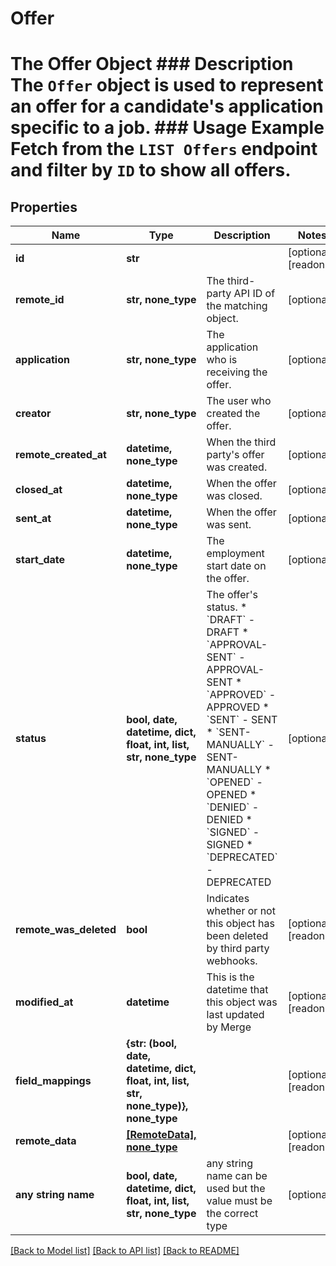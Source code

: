 # Offer

# The Offer Object ### Description The `Offer` object is used to represent an offer for a candidate's application specific to a job. ### Usage Example Fetch from the `LIST Offers` endpoint and filter by `ID` to show all offers.

## Properties
Name | Type | Description | Notes
------------ | ------------- | ------------- | -------------
**id** | **str** |  | [optional] [readonly] 
**remote_id** | **str, none_type** | The third-party API ID of the matching object. | [optional] 
**application** | **str, none_type** | The application who is receiving the offer. | [optional] 
**creator** | **str, none_type** | The user who created the offer. | [optional] 
**remote_created_at** | **datetime, none_type** | When the third party&#39;s offer was created. | [optional] 
**closed_at** | **datetime, none_type** | When the offer was closed. | [optional] 
**sent_at** | **datetime, none_type** | When the offer was sent. | [optional] 
**start_date** | **datetime, none_type** | The employment start date on the offer. | [optional] 
**status** | **bool, date, datetime, dict, float, int, list, str, none_type** | The offer&#39;s status.  * &#x60;DRAFT&#x60; - DRAFT * &#x60;APPROVAL-SENT&#x60; - APPROVAL-SENT * &#x60;APPROVED&#x60; - APPROVED * &#x60;SENT&#x60; - SENT * &#x60;SENT-MANUALLY&#x60; - SENT-MANUALLY * &#x60;OPENED&#x60; - OPENED * &#x60;DENIED&#x60; - DENIED * &#x60;SIGNED&#x60; - SIGNED * &#x60;DEPRECATED&#x60; - DEPRECATED | [optional] 
**remote_was_deleted** | **bool** | Indicates whether or not this object has been deleted by third party webhooks. | [optional] [readonly] 
**modified_at** | **datetime** | This is the datetime that this object was last updated by Merge | [optional] [readonly] 
**field_mappings** | **{str: (bool, date, datetime, dict, float, int, list, str, none_type)}, none_type** |  | [optional] [readonly] 
**remote_data** | [**[RemoteData], none_type**](RemoteData.md) |  | [optional] [readonly] 
**any string name** | **bool, date, datetime, dict, float, int, list, str, none_type** | any string name can be used but the value must be the correct type | [optional]

[[Back to Model list]](../README.md#documentation-for-models) [[Back to API list]](../README.md#documentation-for-api-endpoints) [[Back to README]](../README.md)


